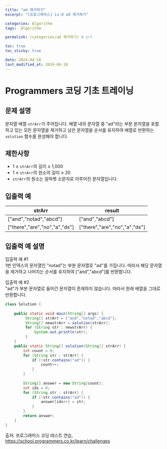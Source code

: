 ```yaml
---
title: "ad 제거하기"
excerpt: "[프로그래머스] Lv.0 ad 제거하기"

categories: Algorithm
tags:  Algorithm

permalink: /categories/ad 제거하기/ # url

toc: true
toc_sticky: true

date: 2024-04-18
last_modified_at: 2024-04-18
---
```


# Programmers 코딩 기초 트레이닝

문제 설명
---
문자열 배열 `strArr`가 주어집니다. 배열 내의 문자열 중 "ad"라는 부분 문자열을 포함하고 있는 모든 문자열을 제거하고 남은 문자열을 순서를 유지하여 배열로 반환하는 `solution` 함수를 완성해야 합니다.

제한사항
---
- 1 ≤ `strArr`의 길이 ≤ 1,000
- 1 ≤ `strArr`의 원소의 길이 ≤ 20
- `strArr`의 원소는 알파벳 소문자로 이루어진 문자열입니다.

입출력 예
---

| strArr                    | result                   |
|---------------------------|--------------------------|
| ["and","notad","abcd"]   | ["and","abcd"]           |
| ["there","are","no","a","ds"] | ["there","are","no","a","ds"] |

입출력 예 설명
---
입출력 예 #1  
1번 인덱스의 문자열인 "notad"는 부분 문자열로 "ad"를 가집니다. 따라서 해당 문자열을 제거하고 나머지는 순서를 유지하여 ["and","abcd"]를 반환합니다.

입출력 예 #2  
"ad"가 부분 문자열로 들어간 문자열이 존재하지 않습니다. 따라서 원래 배열을 그대로 반환합니다.

```java
class Solution {
	
	public static void main(String[] args) {
		 String[] strArr = {"and","notad","abcd"};
		 String[] newstrArr = solution(strArr);
		 for (String str : newstrArr) {
	         System.out.println(str);
	     }
	}
	public static String[] solution(String[] strArr) {
        int count = 0;
        for (String str : strArr) {
            if (!str.contains("ad")) {
                count++;
            }
        }
        
        String[] answer = new String[count];
        int idx = 0;
        for (String str : strArr) {
            if (!str.contains("ad")) {
                answer[idx++] = str;
            }
        }
        return answer;
    }
}
``````

출처: 프로그래머스 코딩 테스트 연습, https://school.programmers.co.kr/learn/challenges
